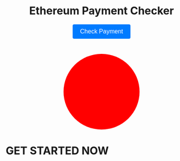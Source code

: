 <!DOCTYPE html>
<html>
<head>
  <title>Ethereum Payment Checker</title>
  <!-- Add any necessary CSS or external libraries -->
  <link rel="stylesheet" href="https://cdnjs.cloudflare.com/ajax/libs/normalize/8.0.1/normalize.min.css">
  <style>
    /* Add your custom CSS styles here */
    .container {
      max-width: 500px;
      margin: 0 auto;
      padding: 20px;
      text-align: center;
    }
    .btn {
      padding: 10px 20px;
      font-size: 16px;
      background-color: #007bff;
      color: #fff;
      border: none;
      border-radius: 4px;
      cursor: pointer;
    }
    .result {
      margin-top: 20px;
      font-size: 18px;
    }
  </style>
</head>
<body>
  <div class="container">
    <h1>Ethereum Payment Checker</h1>
    <button class="btn" onclick="checkPayment()">Check Payment</button>
    <div id="result" class="result"></div>
  </div>

  <!-- Include the Ether.js library -->
  <script src="https://cdn.ethers.io/lib/ethers-5.5.3.min.js"></script>
  <!-- Add your JavaScript code here -->
  <script>
    // Your code goes here
  </script>
</body>
</html>

<!DOCTYPE html>
<html>
<head>
  <title>Lion Website</title>
  <style>
    #lion-head {
      width: 200px;
      height: 200px;
      background-color: red;
      border-radius: 50%;
      margin: 0 auto;
      position: relative;
    }

    #lion-head::before {
      content: "";
      position: absolute;
      top: -40px;
      left: 50%;
      transform: translateX(-50%);
      font-size: 18px;
      color: yellow;
    }
  </style>
</head>
<body>
  <div id="lion-head"></div>
  <h1>GET STARTED NOW</h1>
</body>
</html>
